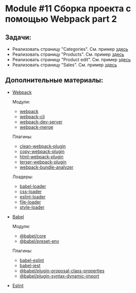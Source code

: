 # Module #11 Сборка проекта с помощью Webpack part 2

## Задачи:

* Реализовать страницу "Categories". См. пример [здесь](http://course-js.javascript.ru/categories)
* Реализовать страницу "Products". См. пример [здесь](http://course-js.javascript.ru/products)
* Реализовать страницу "Product edit". См. пример [здесь](http://course-js.javascript.ru/products/101-planset-lenovo-yt3-x90l-64-gb-3g-lte-cernyj)
* Реализовать страницу "Sales". См. пример [здесь](http://course-js.javascript.ru/sales)

## Дополнительные материалы:

* [Webpack](https://webpack.js.org/)

    Модули:
    * [webpack](https://github.com/webpack/webpack)
    * [webpack-cli](https://github.com/webpack/webpack-cli)
    * [webpack-dev-server](https://github.com/webpack/webpack-dev-server)
    * [webpack-merge](https://github.com/survivejs/webpack-merge)
    
    Плагины:
    * [clean-webpack-plugin](https://github.com/johnagan/clean-webpack-plugin)
    * [copy-webpack-plugin](https://github.com/webpack-contrib/copy-webpack-plugin)
    * [html-webpack-plugin](https://github.com/jantimon/html-webpack-plugin)
    * [terser-webpack-plugin](https://github.com/webpack-contrib/terser-webpack-plugin)
    * [webpack-bundle-analyzer](https://github.com/webpack-contrib/webpack-bundle-analyzer)
    
    Лоадеры:
    * [babel-loader](https://github.com/babel/babel-loader)
    * [css-loader](https://github.com/webpack-contrib/css-loader)
    * [eslint-loader](https://github.com/webpack-contrib/eslint-loader)
    * [file-loader](https://github.com/webpack-contrib/file-loader)
    * [style-loader](https://github.com/webpack-contrib/style-loader)
    
* [Babel](https://babeljs.io/)

    Модули:
    * [@babel/core](https://github.com/babel/babel/tree/master/packages/babel-core)
    * [@babel/preset-env](https://github.com/babel/babel/tree/master/packages/babel-preset-env)
    
    Плагины:
    * [babel-eslint](https://github.com/babel/babel-eslint)
    * [babel-jest](https://github.com/facebook/jest)
    * [@babel/plugin-proposal-class-properties](https://github.com/babel/babel/tree/master/packages/babel-plugin-proposal-class-properties)
    * [@babel/plugin-syntax-dynamic-import](https://babeljs.io/docs/en/next/babel-plugin-syntax-dynamic-import.html)

* [Eslint](https://eslint.org/)
